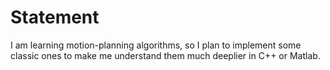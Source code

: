 # Statement
I am learning motion-planning algorithms, so I plan to implement some classic ones to make me understand them much deeplier in C++ or Matlab.